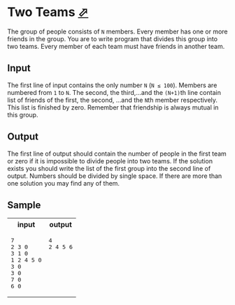 # Two Teams [⬀](https://acm.timus.ru/problem.aspx?space=1&num=1106)

The group of people consists of `N` members. Every member has one or more friends in the group. You are to write program that divides this group into two teams. Every member of each team must have friends in another team.

## Input

The first line of input contains the only number `N` (`N ≤ 100`). Members are numbered from `1` to `N`. The second, the third,…and the `(N+1)`th line contain list of friends of the first, the second, …and the `N`th member respectively. This list is finished by zero. Remember that friendship is always mutual in this group.

## Output

The first line of output should contain the number of people in the first team or zero if it is impossible to divide people into two teams. If the solution exists you should write the list of the first group into the second line of output. Numbers should be divided by single space. If there are more than one solution you may find any of them.

## Sample

<table>
<tr>
<th>input</th>
<th>output</th>
</tr>
<tr>
<td style="vertical-align: top">
<pre>
7
2 3 0
3 1 0
1 2 4 5 0
3 0
3 0
7 0
6 0
</pre>
</td>
<td style="vertical-align: top">
<pre>
4
2 4 5 6
</pre>
</td>
</tr>
</table>
